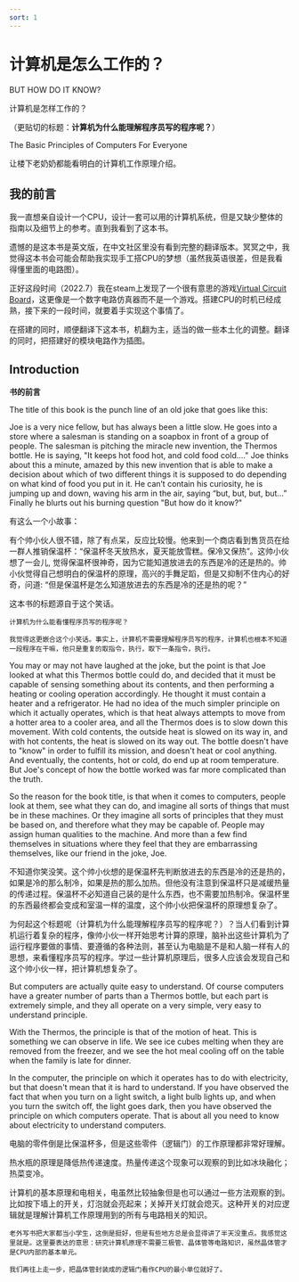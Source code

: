 ```yaml
---
sort: 1
---
```

# 计算机是怎么工作的？

BUT HOW DO IT KNOW?

计算机是怎样工作的？

（更贴切的标题：**计算机为什么能理解程序员写的程序呢？**）

The Basic Principles of Computers For Everyone

让楼下老奶奶都能看明白的计算机工作原理介绍。

## 我的前言

我一直想亲自设计一个CPU，设计一套可以用的计算机系统，但是又缺少整体的指南以及细节上的参考。直到我看到了这本书。

遗憾的是这本书是英文版，在中文社区里没有看到完整的翻译版本。冥冥之中，我觉得这本书会可能会帮助我实现手工搭CPU的梦想（虽然我英语很差，但是我看得懂里面的电路图）。

正好这段时间（2022.7）我在steam上发现了一个很有意思的游戏[Virtual Circuit Board](https://store.steampowered.com/app/1885690/Virtual_Circuit_Board/)，这更像是一个数字电路仿真器而不是一个游戏。搭建CPU的时机已经成熟，接下来的一段时间，就要着手实现这个事情了。

在搭建的同时，顺便翻译下这本书，机翻为主，适当的做一些本土化的调整。翻译的同时，把搭建好的模块电路作为插图。

## Introduction

**书的前言**

The title of this book is the punch line of an old joke that goes like this:

Joe is a very nice fellow, but has always been a little slow. He goes into a store where a salesman is standing on a soapbox in front of a group of people. The salesman is pitching the miracle new invention, the Thermos bottle. He is saying, "It keeps hot food hot, and cold food cold...." Joe thinks about this a minute, amazed by this new invention that is able to make a decision about which of two different things it is supposed to do depending on what kind of food you put in it. He can’t contain his curiosity, he is jumping up and down, waving his arm in the air, saying “but, but, but, but…” Finally he blurts out his burning question "But how do it know?"

有这么一个小故事：

有个帅小伙人很不错，除了有点呆，反应比较慢。他来到一个商店看到售货员在给一群人推销保温杯：“保温杯冬天放热水，夏天能放雪糕。保冷又保热”。这帅小伙想了一会儿, 觉得保温杯很神奇，因为它能知道放进去的东西是冷的还是热的。帅小伙觉得自己想明白的保温杯的原理，高兴的手舞足蹈，但是又抑制不住内心的好奇，问道: “但是保温杯是怎么知道放进去的东西是冷的还是热的呢？”

这本书的标题源自于这个笑话。

```note
计算机为什么能看懂程序员写的程序呢？

我觉得这更嵌合这个小笑话。事实上，计算机不需要理解程序员写的程序，计算机也根本不知道一段程序在干嘛，他只是重复的取指令，执行，取下一条指令，执行。
```

You may or may not have laughed at the joke, but the point is that Joe looked at what this Thermos bottle could do, and decided that it must be capable of sensing something about its contents, and then performing a heating or cooling operation accordingly. He thought it must contain a heater and a refrigerator. He had no idea of the much simpler principle on which it actually operates, which is that heat always attempts to move from a hotter area to a cooler area, and all the Thermos does is to slow down this movement. With cold contents, the outside heat is slowed on its way in, and with hot contents, the heat is slowed on its way out. The bottle doesn't have to "know" in order to fulfill its mission, and doesn't heat or cool anything. And eventually, the contents, hot or cold, do end up at room temperature. But Joe's concept of how the bottle worked was far more complicated than the truth.

So the reason for the book title, is that when it comes to computers, people look at them, see what they can do, and imagine all sorts of things that must be in these machines. Or they imagine all sorts of principles that they must be based on, and therefore what they may be capable of. People may assign human qualities to the machine. And more than a few find themselves in situations where they feel that they are embarrassing themselves, like our friend in the joke, Joe.

不知道你笑没笑。这个帅小伙想的是保温杯先判断放进去的东西是冷的还是热的，如果是冷的那么制冷，如果是热的那么加热。但他没有注意到保温杯只是减缓热量的传递过程。保温杯不必知道自己装的是什么东西，也不需要加热制冷。保温杯里的东西最终都会变成和室温一样的温度，这个帅小伙把保温杯的原理想复杂了。

为何起这个标题呢（计算机为什么能理解程序员写的程序呢？）？当人们看到计算机运行着复杂的程序，像帅小伙一样开始思考计算的原理，脑补出这些计算机为了运行程序要做的事情、要遵循的各种法则，甚至认为电脑是不是和人脑一样有人的思想，来看懂程序员写的程序。学过一些计算机原理后，很多人应该会发现自己和这个帅小伙一样，把计算机想复杂了。

But computers are actually quite easy to understand. Of course computers have a greater number of parts than a Thermos bottle, but each part is extremely simple, and they all operate on a very simple, very easy to understand principle.

With the Thermos, the principle is that of the motion of heat. This is something we can observe in life. We see ice cubes melting when they are removed from the freezer, and we see the hot meal cooling off on the table when the family is late for dinner.

In the computer, the principle on which it operates has to do with electricity, but that doesn't mean that it is hard to understand. If you have observed the fact that when you turn on a light switch, a light bulb lights up, and when you turn the switch off, the light goes dark, then you have observed the principle on which computers operate. That is about all you need to know about electricity to understand computers.

电脑的零件倒是比保温杯多，但是这些零件（逻辑门）的工作原理都非常好理解。

热水瓶的原理是降低热传递速度。热量传递这个现象可以观察的到比如冰块融化；热菜变冷。

计算机的基本原理和电相关，电虽然比较抽象但是也可以通过一些方法观察的到。比如按下墙上的开关，灯泡就会亮起来；关掉开关灯就会熄灭。这种开关的对应逻辑就是理解计算机工作原理用到的所有与电路相关的知识。

```note
老外写书把大家都当小学生，这倒是挺好，但是有些地方总是会显得讲了半天没重点。我感觉这里就是。这里要表达的意思：研究计算机原理不需要三极管、晶体管等电路知识，虽然晶体管才是CPU内部的基本单元。

我们再往上走一步，把晶体管封装成的逻辑门看作CPU的最小单位就好了。
```



